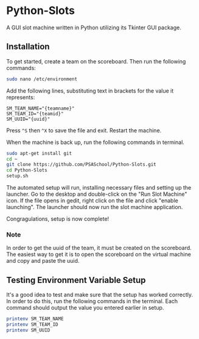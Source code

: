 # Python-Slots
A GUI slot machine written in Python utilizing its Tkinter GUI package.

## Installation
To get started, create a team on the scoreboard. Then run the following commands:
```bash
sudo nano /etc/environment
```
Add the following lines, substituting text in brackets for the value it represents:
```
SM_TEAM_NAME="{teamname}"
SM_TEAM_ID="{teamid}"
SM_UUID="{uuid}"
```
Press `^S` then `^X` to save the file and exit. Restart the machine.

When the machine is back up, run the following commands in terminal.
```bash
sudo apt-get install git
cd ~
git clone https://github.com/PSASchool/Python-Slots.git
cd Python-Slots
setup.sh
```
The automated setup will run, installing necessary files and setting up the launcher. Go to the desktop and double-click on the "Run Slot Machine" icon. If the file opens in gedit, right click on the file and click "enable launching". The launcher should now run the slot machine application.

Congragulations, setup is now complete!

### Note
In order to get the uuid of the team, it must be created on the scoreboard. The easiest way to get it is to open the scoreboard on the virtual machine and copy and paste the uuid.

## Testing Environment Variable Setup
It's a good idea to test and make sure that the setup has worked correctly. In order to do this, run the following commands in the terminal. Each command should output the value you entered earlier in setup.
```bash
printenv SM_TEAM_NAME
printenv SM_TEAM_ID
printenv SM_UUID
```
